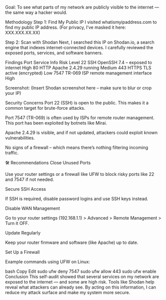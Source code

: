 Goal: To see what parts of my network are publicly visible to the internet — the same way a hacker would.

 Methodology
Step 1: Find My Public IP
I visited whatismyipaddress.com to find my public IP address. (For privacy, I’ve masked it here: XXX.XXX.XX.XX)

Step 2: Scan with Shodan
Next, I searched this IP on Shodan.io, a search engine that indexes internet-connected devices.
I carefully reviewed the exposed ports, services, and software banners.

 Findings
Port	Service	Info	Risk Level
22	SSH	OpenSSH 7.4 – exposed to internet	 High
80	HTTP	Apache 2.4.29 running	 Medium
443	HTTPS	TLS active (encrypted)	 Low
7547	TR-069	ISP remote management interface	 High

 Screenshot:
(Insert Shodan screenshot here – make sure to blur or crop your IP)

 Security Concerns
Port 22 (SSH) is open to the public. This makes it a common target for brute-force attacks.

Port 7547 (TR-069) is often used by ISPs for remote router management. This port has been exploited by botnets like Mirai.

Apache 2.4.29 is visible, and if not updated, attackers could exploit known vulnerabilities.

No signs of a firewall – which means there’s nothing filtering incoming traffic.

🛠️ Recommendations
Close Unused Ports

Use your router settings or a firewall like UFW to block risky ports like 22 and 7547 if not needed.

Secure SSH Access

If SSH is required, disable password logins and use SSH keys instead.

Disable WAN Management

Go to your router settings (192.168.1.1) > Advanced > Remote Management > Turn it OFF.

Update Regularly

Keep your router firmware and software (like Apache) up to date.

Set Up a Firewall

Example commands using UFW on Linux:

bash
Copy
Edit
sudo ufw deny 7547
sudo ufw allow 443
sudo ufw enable
 Conclusion
This self-audit showed that several services on my network are exposed to the internet — and some are high risk. Tools like Shodan help reveal what attackers can already see.
By acting on this information, I can reduce my attack surface and make my system more secure.

